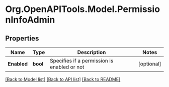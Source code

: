 
# Org.OpenAPITools.Model.PermissionInfoAdmin

## Properties

Name | Type | Description | Notes
------------ | ------------- | ------------- | -------------
**Enabled** | **bool** | Specifies if a permission is enabled or not | [optional] 

[[Back to Model list]](../README.md#documentation-for-models)
[[Back to API list]](../README.md#documentation-for-api-endpoints)
[[Back to README]](../README.md)

